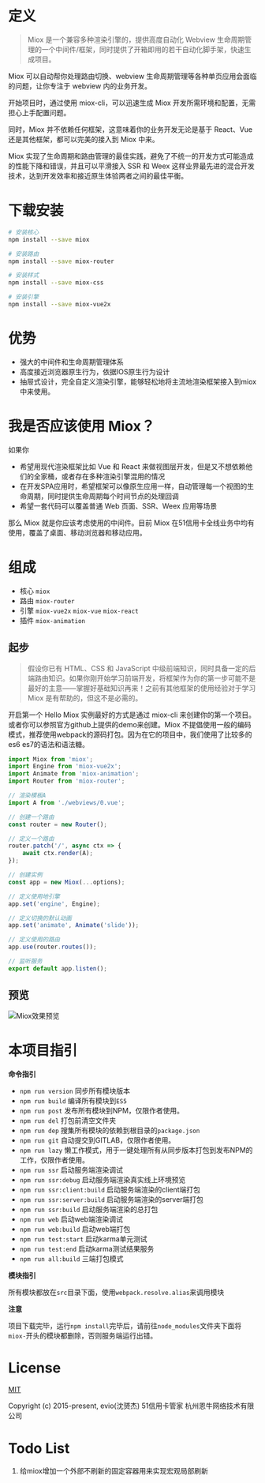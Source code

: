 # 定义

> Miox 是一个兼容多种渲染引擎的，提供高度自动化 Webview 生命周期管理的一个中间件/框架，同时提供了开箱即用的若干自动化脚手架，快速生成项目。

Miox 可以自动帮你处理路由切换、webview 生命周期管理等各种单页应用会面临的问题，让你专注于 webview 内的业务开发。

开始项目时，通过使用 miox-cli，可以迅速生成 Miox 开发所需环境和配置，无需担心上手配置问题。

同时，Miox 并不依赖任何框架，这意味着你的业务开发无论是基于 React、Vue 还是其他框架，都可以完美的接入到 Miox 中来。

Miox 实现了生命周期和路由管理的最佳实践，避免了不统一的开发方式可能造成的性能下降和错误，并且可以平滑接入 SSR 和 Weex 这样业界最先进的混合开发技术，达到开发效率和接近原生体验两者之间的最佳平衡。


# 下载安装

```bash
# 安装核心
npm install --save miox

# 安装路由
npm install --save miox-router

# 安装样式
npm install --save miox-css

# 安装引擎
npm install --save miox-vue2x
```

# 优势

- 强大的中间件和生命周期管理体系
- 高度接近浏览器原生行为，依据IOS原生行为设计
- 抽屉式设计，完全自定义渲染引擎，能够轻松地将主流地渲染框架接入到miox中来使用。

# 我是否应该使用 Miox？

如果你

- 希望用现代渲染框架比如 Vue 和 React 来做视图层开发，但是又不想依赖他们的全家桶，或者存在多种渲染引擎混用的情况
- 在开发SPA应用时，希望框架可以像原生应用一样，自动管理每一个视图的生命周期，同时提供生命周期每个时间节点的处理回调
- 希望一套代码可以覆盖普通 Web 页面、SSR、Weex 应用等场景

那么 Miox 就是你应该考虑使用的中间件。目前 Miox 在51信用卡全线业务中均有使用，覆盖了桌面、移动浏览器和移动应用。

# 组成

- 核心 `miox`
- 路由 `miox-router`
- 引擎 `miox-vue2x` `miox-vue` `miox-react`
- 插件 `miox-animation`

## 起步

> 假设你已有 HTML、CSS 和 JavaScript 中级前端知识，同时具备一定的后端路由知识。如果你刚开始学习前端开发，将框架作为你的第一步可能不是最好的主意——掌握好基础知识再来！之前有其他框架的使用经验对于学习 Miox 是有帮助的，但这不是必需的。

开启第一个 Hello Miox 实例最好的方式是通过 miox-cli 来创建你的第一个项目。或者你可以参照官方github上提供的demo来创建。Miox 不提倡使用一般的编码模式，推荐使用webpack的源码打包。因为在它的项目中，我们使用了比较多的es6 es7的语法和语法糖。

```javascript
import Miox from 'miox';
import Engine from 'miox-vue2x';
import Animate from 'miox-animation';
import Router from 'miox-router';

// 渲染模板A
import A from './webviews/0.vue';

// 创建一个路由
const router = new Router();

// 定义一个路由
router.patch('/', async ctx => {
    await ctx.render(A);
});

// 创建实例
const app = new Miox(...options);

// 定义使用地引擎
app.set('engine', Engine);

// 定义切换的默认动画
app.set('animate', Animate('slide'));

// 定义使用的路由
app.use(router.routes());

// 监听服务
export default app.listen();
```

## 预览

![Miox效果预览](http://pic.51zhangdan.com/u51/storage/a2/a878e1c6-2750-2b36-13f0-3f29544b3802.gif)

# 本项目指引

**命令指引**

- `npm run version` 同步所有模块版本
- `npm run build` 编译所有模块到`ES5`
- `npm run post` 发布所有模块到NPM，仅限作者使用。
- `npm run del` 打包前清空文件夹
- `npm run dep` 搜集所有模块的依赖到根目录的`package.json`
- `npm run git` 自动提交到GITLAB，仅限作者使用。
- `npm run lazy` 懒工作模式，用于一键处理所有从同步版本打包到发布NPM的工作，仅限作者使用。
- `npm run ssr` 启动服务端渲染调试
- `npm run ssr:debug` 启动服务端渲染真实线上环境预览
- `npm run ssr:client:build` 启动服务端渲染的client端打包
- `npm run ssr:server:build` 启动服务端渲染的server端打包
- `npm run ssr:build` 启动服务端渲染的总打包
- `npm run web` 启动web端渲染调试
- `npm run web:build` 启动web端打包
- `npm run test:start` 启动karma单元测试
- `npm run test:end` 启动karma测试结果服务
- `npm run all:build` 三端打包模式

**模块指引**

所有模块都放在`src`目录下面，使用`webpack.resolve.alias`来调用模块

**注意**

项目下载完毕，运行`npm install`完毕后，请前往`node_modules`文件夹下面将`miox-`开头的模块都删除，否则服务端运行出错。

# License

[MIT](https://opensource.org/licenses/MIT)

Copyright (c) 2015-present, evio(沈赟杰) 51信用卡管家 杭州恩牛网络技术有限公司

# Todo List

1. 给miox增加一个外部不刷新的固定容器用来实现宏观局部刷新
